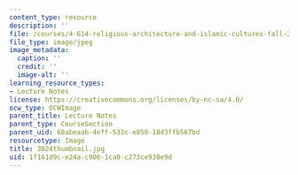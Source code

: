 ```yaml
---
content_type: resource
description: ''
file: /courses/4-614-religious-architecture-and-islamic-cultures-fall-2002/1f161d9ce24ac9061ca0c273ce938e9d_3024thumbnail.jpg
file_type: image/jpeg
image_metadata:
  caption: ''
  credit: ''
  image-alt: ''
learning_resource_types:
- Lecture Notes
license: https://creativecommons.org/licenses/by-nc-sa/4.0/
ocw_type: OCWImage
parent_title: Lecture Notes
parent_type: CourseSection
parent_uid: 68abeaab-4eff-532c-e858-18d3ffb567bd
resourcetype: Image
title: 3024thumbnail.jpg
uid: 1f161d9c-e24a-c906-1ca0-c273ce938e9d
---
```

